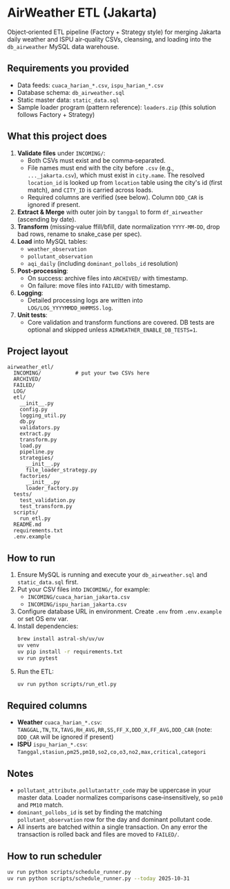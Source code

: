 # AirWeather ETL (Jakarta)
Object‑oriented ETL pipeline (Factory + Strategy style) for merging Jakarta daily weather and ISPU air‑quality CSVs, cleansing, and loading into the `db_airweather` MySQL data warehouse.

## Requirements you provided
- Data feeds: `cuaca_harian_*.csv`, `ispu_harian_*.csv`
- Database schema: `db_airweather.sql`
- Static master data: `static_data.sql`
- Sample loader program (pattern reference): `loaders.zip` (this solution follows Factory + Strategy)

## What this project does
1. **Validate files** under `INCOMING/`:
   - Both CSVs must exist and be comma‑separated.
   - File names must end with the city before `.csv` (e.g., `..._jakarta.csv`), which must exist in `city.name`. The resolved `location_id` is looked up from `location` table using the city's id (first match), and `CITY_ID` is carried across loads.
   - Required columns are verified (see below). Column `DDD_CAR` is ignored if present.
2. **Extract & Merge** with outer join by `tanggal` to form `df_airweather` (ascending by date).
3. **Transform** (missing‑value ffill/bfill, date normalization `YYYY-MM-DD`, drop bad rows, rename to snake_case per spec).
4. **Load** into MySQL tables:
   - `weather_observation`
   - `pollutant_observation`
   - `aqi_daily` (including `dominant_pollobs_id` resolution)
5. **Post‑processing**:
   - On success: archive files into `ARCHIVED/` with timestamp.
   - On failure: move files into `FAILED/` with timestamp.
6. **Logging**:
   - Detailed processing logs are written into `LOG/LOG_YYYYMMDD_HHMMSS.log`.
7. **Unit tests**:
   - Core validation and transform functions are covered. DB tests are optional and skipped unless `AIRWEATHER_ENABLE_DB_TESTS=1`.

## Project layout
```
airweather_etl/
  INCOMING/           # put your two CSVs here
  ARCHIVED/
  FAILED/
  LOG/
  etl/
    __init__.py
    config.py
    logging_util.py
    db.py
    validators.py
    extract.py
    transform.py
    load.py
    pipeline.py
    strategies/
      __init__.py
      file_loader_strategy.py
    factories/
      __init__.py
      loader_factory.py
  tests/
    test_validation.py
    test_transform.py
  scripts/
    run_etl.py
  README.md
  requirements.txt
  .env.example
```

## How to run
1. Ensure MySQL is running and execute your `db_airweather.sql` and `static_data.sql` first.
2. Put your CSV files into `INCOMING/`, for example:
   - `INCOMING/cuaca_harian_jakarta.csv`
   - `INCOMING/ispu_harian_jakarta.csv`
3. Configure database URL in environment. Create `.env` from `.env.example` or set OS env var.
4. Install dependencies:
   ```bash
   brew install astral-sh/uv/uv
   uv venv 
   uv pip install -r requirements.txt
   uv run pytest
   ```
5. Run the ETL:
   ```bash
   uv run python scripts/run_etl.py
   ```

## Required columns
- **Weather** `cuaca_harian_*.csv`: `TANGGAL,TN,TX,TAVG,RH_AVG,RR,SS,FF_X,DDD_X,FF_AVG,DDD_CAR` (note: `DDD_CAR` will be ignored if present)
- **ISPU** `ispu_harian_*.csv`: `Tanggal,stasiun,pm25,pm10,so2,co,o3,no2,max,critical,categori`

## Notes
- `pollutant_attribute.pollutantattr_code` may be uppercase in your master data. Loader normalizes comparisons case‑insensitively, so `pm10` and `PM10` match.
- `dominant_pollobs_id` is set by finding the matching `pollutant_observation` row for the day and dominant pollutant code.
- All inserts are batched within a single transaction. On any error the transaction is rolled back and files are moved to `FAILED/`.


## How to run scheduler
   ```bash
   uv run python scripts/schedule_runner.py
   uv run python scripts/schedule_runner.py --today 2025-10-31
   ```